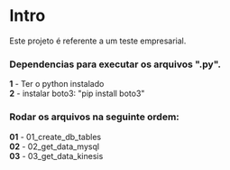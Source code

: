 <h1>Intro</h1>

Este projeto é referente a um teste empresarial.

<h3>Dependencias para executar os arquivos ".py".</h3>

<b>1</b> - Ter o python instalado <br>
<b>2</b>  - instalar boto3: "pip install boto3"

<h3>Rodar os arquivos na seguinte ordem:</h3>

<b>01</b>  - 01_create_db_tables <br>
<b>02</b>  - 02_get_data_mysql <br>
<b>03</b>  - 03_get_data_kinesis <br>
